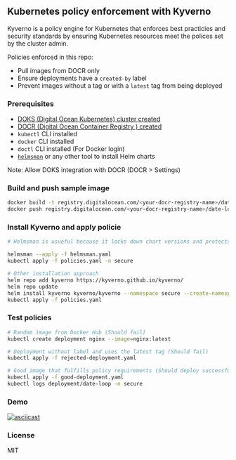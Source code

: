 ## Kubernetes policy enforcement with Kyverno

Kyverno is a policy engine for Kubernetes that enforces best practicies and security standards by ensuring Kubernetes resources meet the polices set by the cluster admin.

Policies enforced in this repo:

- Pull images from DOCR only
- Ensure deployments have a `created-by` label
- Prevent images without a tag or with a `latest` tag from being deployed

### Prerequisites

- [DOKS (Digital Ocean Kubernetes) cluster created](https://docs.digitalocean.com/products/kubernetes/quickstart/)
- [DOCR (Digital Ocean Container Registry ) created](https://docs.digitalocean.com/products/container-registry/quickstart/)
- `kubectl` CLI installed
- `docker` CLI installed
- `doctl` CLI installed (For Docker login)
- [`helmsman`](https://github.com/Praqma/helmsman) or any other tool to install Helm charts

Note: Allow DOKS integration with DOCR (DOCR > Settings)

### Build and push sample image

```bash
docker build -t registry.digitalocean.com/<your-docr-registry-name>/date-loop:v1.0.0 registry.digitalocean.com/<your-docr-registry-name>/date-loop:latest .
docker push registry.digitalocean.com/<your-docr-registry-name>/date-loop --all-tags
```

### Install Kyverno and apply policie

```bash
# Helmsman is usueful because it locks down chart versions and protects the resources from accidental deletion

helmsman --apply -f helmsman.yaml
kubectl apply -f policies.yaml -n secure

# Other installation approach
helm repo add kyverno https://kyverno.github.io/kyverno/
helm repo update
helm install kyverno kyverno/kyverno --namespace secure --create-namespace
kubectl apply -f policies.yaml
```

### Test policies

```bash
# Random image from Docker Hub (Should fail)
kubectl create deployment nginx --image=nginx:latest

# Deployment without label and uses the latest tag (Should fail)
kubectl apply -f rejected-deployment.yaml

# Good image that fulfills policy requirements (Should deploy successfullyd)
kubectl apply -f good-deployment.yaml
kubectl logs deployment/date-loop -n secure
```

### Demo

[![asciicast](https://asciinema.org/a/cFQ19rnbjFesUjcFNwVBpywz1.svg)](https://asciinema.org/a/cFQ19rnbjFesUjcFNwVBpywz1)

### License

MIT
